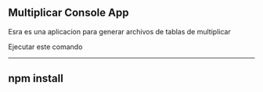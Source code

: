 ## Multiplicar Console App

Esra es una aplicacion para generar archivos de tablas de multiplicar

Ejecutar este comando

-----

npm install 
----